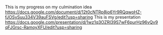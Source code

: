This is my progress on my culmination idea
https://docs.google.com/document/d/12t0cNTRp8jo6Yr9RQqwoHZ-fJOSySuu334V39auFSVg/edit?usp=sharing
This is my presentation
https://docs.google.com/presentation/d/1wz1q3OZRl39S7wF6purHz96vQv9qFJGrsc-RamoyXFU/edit?usp=sharing
